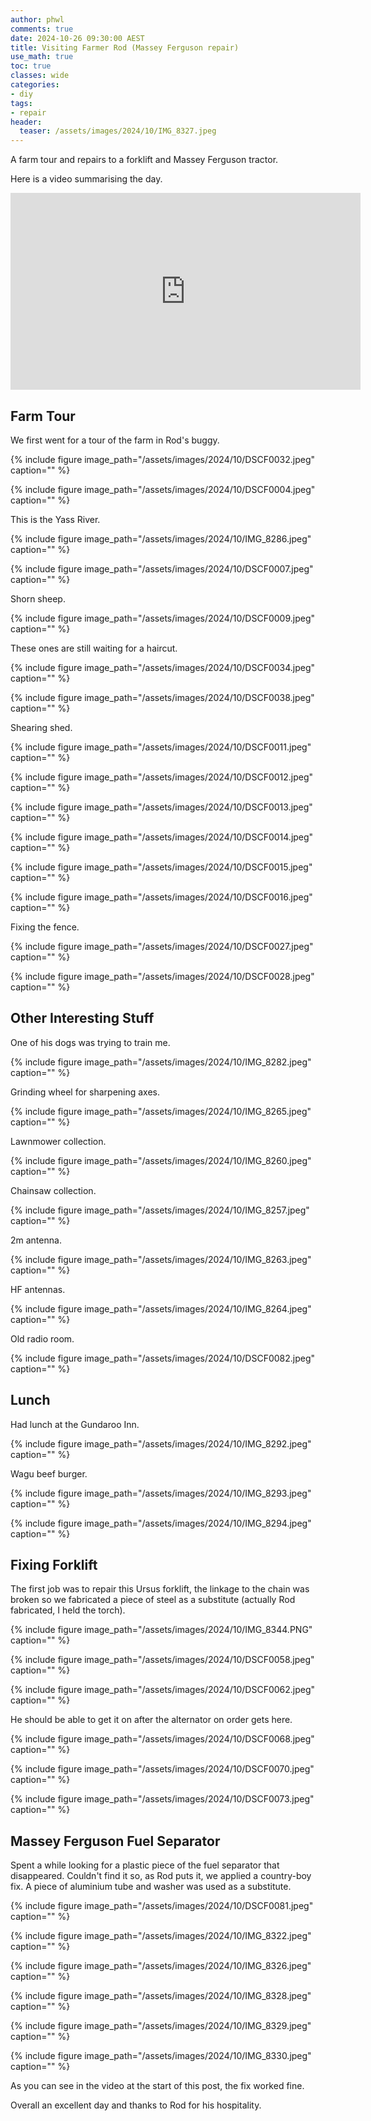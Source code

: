 ```yaml
---
author: phwl
comments: true
date: 2024-10-26 09:30:00 AEST
title: Visiting Farmer Rod (Massey Ferguson repair)
use_math: true
toc: true
classes: wide
categories:
- diy
tags:
- repair
header:
  teaser: /assets/images/2024/10/IMG_8327.jpeg
---
```


A farm tour and repairs to a forklift and Massey Ferguson tractor.

Here is a video summarising the day.

<iframe width="560" height="315" src="https://www.youtube.com/embed/HY-BT7877_0?si=05OUCcR-oRgz2oe8" title="YouTube video player" frameborder="0" allow="accelerometer; autoplay; clipboard-write; encrypted-media; gyroscope; picture-in-picture; web-share" referrerpolicy="strict-origin-when-cross-origin" allowfullscreen></iframe>

## Farm Tour

We first went for a tour of the farm in Rod's buggy.

{% include figure image_path="/assets/images/2024/10/DSCF0032.jpeg" caption="" %}

{% include figure image_path="/assets/images/2024/10/DSCF0004.jpeg" caption="" %}

This is the Yass River.

{% include figure image_path="/assets/images/2024/10/IMG_8286.jpeg" caption="" %}

{% include figure image_path="/assets/images/2024/10/DSCF0007.jpeg" caption="" %}

Shorn sheep.

{% include figure image_path="/assets/images/2024/10/DSCF0009.jpeg" caption="" %}

These ones are still waiting for a haircut.

{% include figure image_path="/assets/images/2024/10/DSCF0034.jpeg" caption="" %}

{% include figure image_path="/assets/images/2024/10/DSCF0038.jpeg" caption="" %}

Shearing shed.

{% include figure image_path="/assets/images/2024/10/DSCF0011.jpeg" caption="" %}

{% include figure image_path="/assets/images/2024/10/DSCF0012.jpeg" caption="" %}

{% include figure image_path="/assets/images/2024/10/DSCF0013.jpeg" caption="" %}

{% include figure image_path="/assets/images/2024/10/DSCF0014.jpeg" caption="" %}

{% include figure image_path="/assets/images/2024/10/DSCF0015.jpeg" caption="" %}

{% include figure image_path="/assets/images/2024/10/DSCF0016.jpeg" caption="" %}

Fixing the fence.

{% include figure image_path="/assets/images/2024/10/DSCF0027.jpeg" caption="" %}

{% include figure image_path="/assets/images/2024/10/DSCF0028.jpeg" caption="" %}

## Other Interesting Stuff

One of his dogs was trying to train me.

{% include figure image_path="/assets/images/2024/10/IMG_8282.jpeg" caption="" %}

Grinding wheel for sharpening axes.

{% include figure image_path="/assets/images/2024/10/IMG_8265.jpeg" caption="" %}

Lawnmower collection.

{% include figure image_path="/assets/images/2024/10/IMG_8260.jpeg" caption="" %}

Chainsaw collection.

{% include figure image_path="/assets/images/2024/10/IMG_8257.jpeg" caption="" %}

2m antenna.

{% include figure image_path="/assets/images/2024/10/IMG_8263.jpeg" caption="" %}

HF antennas.

{% include figure image_path="/assets/images/2024/10/IMG_8264.jpeg" caption="" %}

Old radio room.

{% include figure image_path="/assets/images/2024/10/DSCF0082.jpeg" caption="" %}


## Lunch

Had lunch at the Gundaroo Inn.

{% include figure image_path="/assets/images/2024/10/IMG_8292.jpeg" caption="" %}

Wagu beef burger.

{% include figure image_path="/assets/images/2024/10/IMG_8293.jpeg" caption="" %}

{% include figure image_path="/assets/images/2024/10/IMG_8294.jpeg" caption="" %}

## Fixing Forklift

The first job was to repair this Ursus forklift, the linkage to the chain was
broken so we fabricated a piece of steel as a substitute (actually Rod fabricated, I held the torch).

{% include figure image_path="/assets/images/2024/10/IMG_8344.PNG" caption="" %}

{% include figure image_path="/assets/images/2024/10/DSCF0058.jpeg" caption="" %}

{% include figure image_path="/assets/images/2024/10/DSCF0062.jpeg" caption="" %}

He should be able to get it on after the alternator on order gets here.

{% include figure image_path="/assets/images/2024/10/DSCF0068.jpeg" caption="" %}

{% include figure image_path="/assets/images/2024/10/DSCF0070.jpeg" caption="" %}

{% include figure image_path="/assets/images/2024/10/DSCF0073.jpeg" caption="" %}

## Massey Ferguson Fuel Separator

Spent a while looking for a plastic piece of the fuel separator that disappeared. Couldn't find it so, as Rod puts it, we applied a country-boy fix. A piece of aluminium tube and washer was used as a substitute.

{% include figure image_path="/assets/images/2024/10/DSCF0081.jpeg" caption="" %}

{% include figure image_path="/assets/images/2024/10/IMG_8322.jpeg" caption="" %}

{% include figure image_path="/assets/images/2024/10/IMG_8326.jpeg" caption="" %}

{% include figure image_path="/assets/images/2024/10/IMG_8328.jpeg" caption="" %}

{% include figure image_path="/assets/images/2024/10/IMG_8329.jpeg" caption="" %}

{% include figure image_path="/assets/images/2024/10/IMG_8330.jpeg" caption="" %}

As you can see in the video at the start of this post, the fix worked fine.

Overall an excellent day and thanks to Rod for his hospitality.
